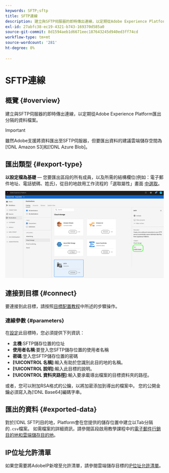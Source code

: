 ```yaml
---
keywords: SFTP;sftp
title: SFTP連線
description: 建立與SFTP伺服器的即時傳出連線，以定期從Adobe Experience Platform匯出分隔的資料檔案。
exl-id: 27abfc38-ec19-4321-b743-169370d585a0
source-git-commit: 8d1594aeb1d6671eec187643245d940ed3ff74cd
workflow-type: tm+mt
source-wordcount: '281'
ht-degree: 0%

---
```


# SFTP連線

## 概覽 {#overview}

建立與SFTP伺服器的即時傳出連線，以定期從Adobe Experience Platform匯出分隔的資料檔案。

>[!IMPORTANT]
>
> 雖然Adobe支援將資料匯出至SFTP伺服器，但要匯出資料的建議雲端儲存空間為[!DNL Amazon S3]和[!DNL Azure Blob]。

## 匯出類型 {#export-type}

**以設定檔為基礎**  — 您要匯出區段的所有成員，以及所需的結構欄位(例如：電子郵件地址、電話號碼、姓氏)，從目的地啟用工作流程的「選取屬性」畫面 [中選取](../../ui/activate-destinations.md#select-attributes)。

![SFTP設定檔匯出類型](../../assets/catalog/cloud-storage/sftp/catalog.png)

## 連接到目標 {#connect}

要連接到此目標，請按照[目標配置教程](../../ui/connect-destination.md)中所述的步驟操作。

### 連線參數 {#parameters}

在[設定](../../ui/connect-destination.md)此目標時，您必須提供下列資訊：

* **主機**:SFTP儲存位置的位址
* **使用者名稱**:要登入您SFTP儲存位置的使用者名稱
* **密碼**:登入您SFTP儲存位置的密碼
* **[!UICONTROL 名稱]**:輸入有助於您識別此目的地的名稱。
* **[!UICONTROL 說明]**:輸入此目標的說明。
* **[!UICONTROL 資料夾路徑]**:輸入要承載導出檔案的目標資料夾的路徑。

或者，您可以附加RSA格式的公鑰，以將加密添加到導出的檔案中。 您的公開金鑰必須寫入為[!DNL Base64]編碼字串。

## 匯出的資料 {#exported-data}

對於[!DNL SFTP]目的地，Platform會在您提供的儲存位置中建立以Tab分隔的`.csv`檔案。 如需檔案的詳細資訊，請參閱區段啟用教學課程中的[電子郵件行銷目的地和雲端儲存目的地](../../ui/activate-destinations.md#esp-and-cloud-storage)。

## IP位址允許清單

如果您需要將AdobeIP新增至允許清單，請參閱雲端儲存目標的[IP位址允許清單](ip-address-allow-list.md)。
